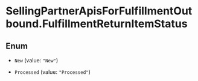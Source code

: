 # SellingPartnerApisForFulfillmentOutbound.FulfillmentReturnItemStatus

## Enum


* `New` (value: `"New"`)

* `Processed` (value: `"Processed"`)


